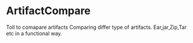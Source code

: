 # ArtifactCompare
Toll to comapare artifacts
Comparing differ type of artifacts. Ear,jar,Zip,Tar etc in a functional way.
